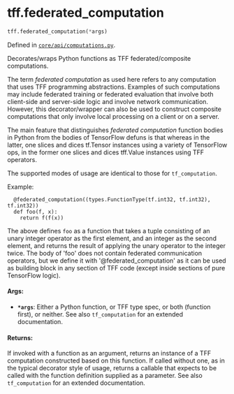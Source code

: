<div itemscope itemtype="http://developers.google.com/ReferenceObject">
<meta itemprop="name" content="tff.federated_computation" />
<meta itemprop="path" content="Stable" />
</div>

# tff.federated_computation

```python
tff.federated_computation(*args)
```

Defined in
[`core/api/computations.py`](http://github.com/tensorflow/federated/tree/master/tensorflow_federated/python/core/api/computations.py).

Decorates/wraps Python functions as TFF federated/composite computations.

The term *federated computation* as used here refers to any computation that
uses TFF programming abstractions. Examples of such computations may include
federated training or federated evaluation that involve both client-side and
server-side logic and involve network communication. However, this
decorator/wrapper can also be used to construct composite computations that only
involve local processing on a client or on a server.

The main feature that distinguishes *federated computation* function bodies in
Python from the bodies of TensorFlow defuns is that whereas in the latter, one
slices and dices tf.Tensor instances using a variety of TensorFlow ops, in the
former one slices and dices tff.Value instances using TFF operators.

The supported modes of usage are identical to those for `tf_computation`.

Example:

```
  @federated_computation((types.FunctionType(tf.int32, tf.int32), tf.int32))
  def foo(f, x):
    return f(f(x))
```

The above defines `foo` as a function that takes a tuple consisting of an unary
integer operator as the first element, and an integer as the second element, and
returns the result of applying the unary operator to the integer twice. The body
of 'foo' does not contain federated communication operators, but we define it
with '@federated_computation' as it can be used as building block in any section
of TFF code (except inside sections of pure TensorFlow logic).

#### Args:

*   <b>`*args`</b>: Either a Python function, or TFF type spec, or both
    (function first), or neither. See also `tf_computation` for an extended
    documentation.

#### Returns:

If invoked with a function as an argument, returns an instance of a TFF
computation constructed based on this function. If called without one, as in the
typical decorator style of usage, returns a callable that expects to be called
with the function definition supplied as a parameter. See also `tf_computation`
for an extended documentation.
